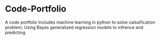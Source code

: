 # Code-Portfolio
A code portfolio 
Includes machine learning in python to solve calssification problem; Using Bayes generalized regression models to infrence and predicting
